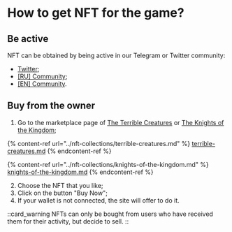 # How to get NFT for the game?

## Be active

NFT can be obtained by being active in our Telegram or Twitter community:
* [Twitter](https://twitter.com/ocd_p2e);
* [[RU] Community](https://t.me/ocdru_game);
* [[EN] Community](https://t.me/ocd_game).

## Buy from the owner

1. Go to the marketplace page of [The Terrible Creatures](https://TBD.com) 
or [The Knights of the Kingdom](https://TBD.com);

{% content-ref url="../nft-collections/terrible-creatures.md" %}
[terrible-creatures.md](../nft-collections/terrible-creatures.md)
{% endcontent-ref %}

{% content-ref url="../nft-collections/knights-of-the-kingdom.md" %}
[knights-of-the-kingdom.md](../nft-collections/knights-of-the-kingdom.md)
{% endcontent-ref %}

2. Choose the NFT that you like;
3. Click on the button "Buy Now";
4. If your wallet is not connected, the site will offer to do it.

::card_warning
NFTs can only be bought from users who have received them for their activity, but decide to sell.
::